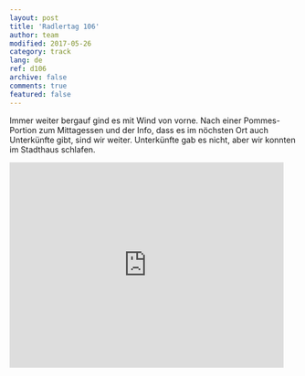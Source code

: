 ```yaml
---   
layout: post 
title: 'Radlertag 106'  
author: team 
modified: 2017-05-26
category: track 
lang: de 
ref: d106
archive: false 
comments: true 
featured: false 
--- 
```


 Immer weiter bergauf gind es mit Wind von vorne. Nach einer Pommes-Portion zum Mittagessen und der Info, dass es im nöchsten Ort auch Unterkünfte gibt, sind wir weiter. Unterkünfte gab es nicht, aber wir konnten im Stadthaus schlafen. 

<iframe width='480' height='360' src='http://track-kit.net/maps_s3/?v=embed&track=239600.gpx' frameborder='0' allowfullscreen></iframe>